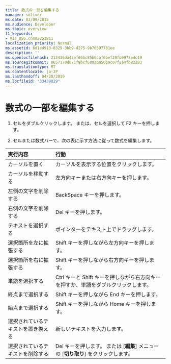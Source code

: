```yaml
---
title: 数式の一部を編集する
manager: soliver
ms.date: 03/09/2015
ms.audience: Developer
ms.topic: overview
f1_keywords:
- Vis_DSS.chm82251811
localization_priority: Normal
ms.assetid: 6d1ed913-8329-3bb9-d275-9b76597781ee
description: ''
ms.openlocfilehash: 213436da43ef66bc85b0caf6bef20fb9972edc19
ms.sourcegitcommit: 8657170d071f9bcf680aba50b9c07f2a4fb82283
ms.translationtype: MT
ms.contentlocale: ja-JP
ms.lasthandoff: 04/28/2019
ms.locfileid: "33439829"
---
```

# <a name="edit-a-part-of-a-formula"></a>数式の一部を編集する

1. セルをダブルクリックします。 または、セルを選択して F2 キーを押します。
    
2. セルまたは数式バーで、次の表に示す方法に従って数式を編集します。
    
|**実行内容**|**行動**|
|:-----|:-----|
| カーソルを置く  <br/> | カーソルを表示する位置をクリックします。  <br/> |
| カーソルを移動する  <br/> | 左方向キーまたは右方向キーを押します。  <br/> |
| 左側の文字を削除する  <br/> | BackSpace キーを押します。  <br/> |
| 右側の文字を削除する  <br/> | Del キーを押します。  <br/> |
| テキストを選択する  <br/> | ポインターをテキスト上でドラッグします。  <br/> |
| 選択箇所を左に拡張する  <br/> | Shift キーを押しながら左方向キーを押します。  <br/> |
| 選択箇所を右に拡張する  <br/> | Shift キーを押しながら右方向キーを押します。  <br/> |
| 単語を選択する  <br/> | Ctrl キーと Shift キーを押しながら右方向キーを押すか、単語をダブルクリックします。  <br/> |
| 終点まで選択する  <br/> | Shift キーを押しながら End キーを押します。  <br/> |
| 始点まで選択する  <br/> | Shift キーを押しながら Home キーを押します。  <br/> |
| 選択されているテキストを置き換える  <br/> | 新しいテキストを入力します。  <br/> |
| 選択されているテキストを削除する  <br/> | Del キーを押します。 または [**編集**] メニューの [**切り取り**] をクリックします。  <br/> |
   

